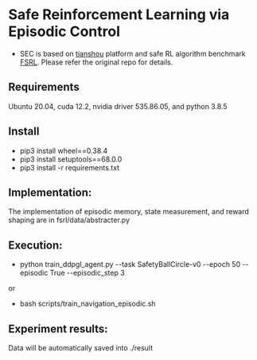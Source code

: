 # Safe Reinforcement Learning via Episodic Control
  * SEC is based on [tianshou](https://tianshou.readthedocs.io) platform and safe RL algorithm benchmark [FSRL](https://fsrl.readthedocs.io). Please refer the original repo for details.


## Requirements
  Ubuntu 20.04, cuda 12.2, nvidia driver 535.86.05, and python 3.8.5

## Install
  * pip3 install wheel==0.38.4
  * pip3 install setuptools==68.0.0
  * pip3 install -r requirements.txt

## Implementation:
  The implementation of episodic memory, state measurement, and reward shaping are in fsrl/data/abstracter.py

## Execution:
  * python  train_ddpgl_agent.py --task SafetyBallCircle-v0 --epoch 50  --episodic True --episodic_step 3 

  or

  * bash scripts/train_navigation_episodic.sh

## Experiment results:
  Data will be automatically saved into ./result